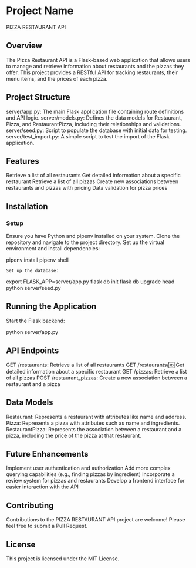 #  Project Name
PIZZA RESTAURANT API

## Overview
The Pizza Restaurant API is a Flask-based web application that allows users to manage and retrieve information about restaurants and the pizzas they offer. This project provides a RESTful API for tracking restaurants, their menu items, and the prices of each pizza.

## Project Structure
server/app.py: The main Flask application file containing route definitions and API logic.
server/models.py: Defines the data models for Restaurant, Pizza, and RestaurantPizza, including their relationships and validations.
server/seed.py: Script to populate the database with initial data for testing.
server/test_import.py: A simple script to test the import of the Flask application.

## Features
Retrieve a list of all restaurants
Get detailed information about a specific restaurant
Retrieve a list of all pizzas
Create new associations between restaurants and pizzas with pricing
Data validation for pizza prices

## Installation

### Setup
Ensure you have Python and pipenv installed on your system.
Clone the repository and navigate to the project directory.
Set up the virtual environment and install dependencies:
   
   pipenv install
   pipenv shell
   
    Set up the database:
   
   export FLASK_APP=server/app.py
   flask db init
   flask db upgrade head
   python server/seed.py
   

## Running the Application
Start the Flask backend:

python server/app.py


## API Endpoints
GET /restaurants: Retrieve a list of all restaurants
GET /restaurants/:id: Get detailed information about a specific restaurant
GET /pizzas: Retrieve a list of all pizzas
POST /restaurant_pizzas: Create a new association between a restaurant and a pizza

## Data Models
Restaurant: Represents a restaurant with attributes like name and address.
Pizza: Represents a pizza with attributes such as name and ingredients.
RestaurantPizza: Represents the association between a restaurant and a pizza, including the price of the pizza at that restaurant.


## Future Enhancements
Implement user authentication and authorization
Add more complex querying capabilities (e.g., finding pizzas by ingredient)
Incorporate a review system for pizzas and restaurants
Develop a frontend interface for easier interaction with the API


## Contributing
Contributions to the PIZZA RESTAURANT API project are welcome! Please feel free to submit a Pull Request.

## License
This project is licensed under the MIT License.









